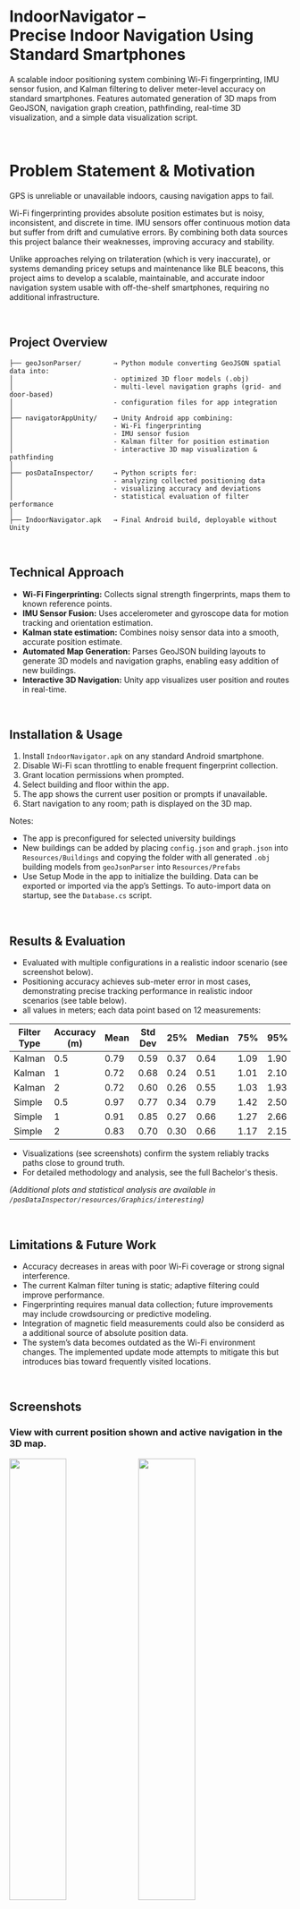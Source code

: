 # IndoorNavigator – <br> Precise Indoor Navigation Using Standard Smartphones


A scalable indoor positioning system combining Wi-Fi fingerprinting, IMU sensor fusion, and Kalman filtering to deliver meter-level accuracy on standard smartphones. Features automated generation of 3D maps from GeoJSON, navigation graph creation, pathfinding, real-time 3D visualization, and a simple data visualization script.


<br>


# Problem Statement & Motivation
GPS is unreliable or unavailable indoors, causing navigation apps to fail.

Wi-Fi fingerprinting provides absolute position estimates but is noisy, inconsistent, and discrete in time. IMU sensors offer continuous motion data but suffer from drift and cumulative errors. By combining both data sources this project balance their weaknesses, improving accuracy and stability.

Unlike approaches relying on trilateration (which is very inaccurate), or systems demanding pricey setups and maintenance like BLE beacons, this project aims to develop a scalable, maintainable, and accurate indoor navigation system usable with off-the-shelf smartphones, requiring no additional infrastructure.

<br>

## Project Overview


```
├── geoJsonParser/        → Python module converting GeoJSON spatial data into:
│                         - optimized 3D floor models (.obj)
│                         - multi-level navigation graphs (grid- and door-based)
│                         - configuration files for app integration
│  
├── navigatorAppUnity/    → Unity Android app combining:
│                         - Wi-Fi fingerprinting
│                         - IMU sensor fusion
│                         - Kalman filter for position estimation
│                         - interactive 3D map visualization & pathfinding
│  
├── posDataInspector/     → Python scripts for:
│                         - analyzing collected positioning data
│                         - visualizing accuracy and deviations
│                         - statistical evaluation of filter performance
│  
├── IndoorNavigator.apk   → Final Android build, deployable without Unity
```
<br>


## Technical Approach

- **Wi-Fi Fingerprinting:** Collects signal strength fingerprints, maps them to known reference points.  
- **IMU Sensor Fusion:** Uses accelerometer and gyroscope data for motion tracking and orientation estimation.  
- **Kalman state estimation:** Combines noisy sensor data into a smooth, accurate position estimate.  
- **Automated Map Generation:** Parses GeoJSON building layouts to generate 3D models and navigation graphs, enabling easy addition of new buildings.  
- **Interactive 3D Navigation:** Unity app visualizes user position and routes in real-time.

<br>


## Installation & Usage

1. Install `IndoorNavigator.apk` on any standard Android smartphone.  
2. Disable Wi-Fi scan throttling to enable frequent fingerprint collection.  
3. Grant location permissions when prompted.  
4. Select building and floor within the app.  
5. The app shows the current user position or prompts if unavailable.  
6. Start navigation to any room; path is displayed on the 3D map.

Notes:
* The app is preconfigured for selected university buildings
* New buildings can be added by placing `config.json` and `graph.json` into `Resources/Buildings` and copying the folder with all generated `.obj` building models from `geoJsonParser` into `Resources/Prefabs`
* Use Setup Mode in the app to initialize the building. Data can be exported or imported via the app’s Settings. To auto-import data on startup, see the `Database.cs` script.

<br>


## Results & Evaluation

- Evaluated with multiple configurations in a realistic indoor scenario (see screenshot below).
- Positioning accuracy achieves sub-meter error in most cases, demonstrating precise tracking performance in realistic indoor scenarios (see table below).
- all values in meters; each data point based on 12 measurements:

| Filter Type | Accuracy (m) | Mean | Std Dev | 25% | Median | 75% | 95% | Max |
|-------------|--------------|------|---------|-----|--------|-----|-----|-----|
| Kalman      | 0.5          | 0.79 | 0.59    |0.37 | 0.64   |1.09 |1.90 |4.26 |
| Kalman      | 1            | 0.72 | 0.68    |0.24 | 0.51   |1.01 |2.10 |4.74 |
| Kalman      | 2            | 0.72 | 0.60    |0.26 | 0.55   |1.03 |1.93 |3.64 |
| Simple      | 0.5          | 0.97 | 0.77    |0.34 | 0.79   |1.42 |2.50 |4.41 |
| Simple      | 1            | 0.91 | 0.85    |0.27 | 0.66   |1.27 |2.66 |5.85 |
| Simple      | 2            | 0.83 | 0.70    |0.30 | 0.66   |1.17 |2.15 |5.71 |

- Visualizations (see screenshots) confirm the system reliably tracks paths close to ground truth.
- For detailed methodology and analysis, see the full Bachelor's thesis.

*(Additional plots and statistical analysis are available in `/posDataInspector/resources/Graphics/interesting`)*

<br>


## Limitations & Future Work

- Accuracy decreases in areas with poor Wi-Fi coverage or strong signal interference.
- The current Kalman filter tuning is static; adaptive filtering could improve performance.
- Fingerprinting requires manual data collection; future improvements may include crowdsourcing or predictive modeling.
- Integration of magnetic field measurements could also be considerd as a additional source of absolute position data.
- The system’s data becomes outdated as the Wi-Fi environment changes. The implemented update mode attempts to mitigate this but introduces bias toward frequently visited locations.





<br>

## Screenshots


### View with current position shown and active navigation in the 3D map.
<p float="left">
  <img src="images/StandartView.jpg" width="45%" />
  <img src="images/ActiveNavigationRounded.jpg" width="45%" />
</p>



### Data analysis: estimated paths vs actual walked path (12 samples, Kalman filter, accuracy = 2)

<img src="images/Kalman2WalkedPaths.png" width="500"/>




For implementation details, methodology, and evaluation, see the corresponding Bachelor's thesis.

## Author

**Nico-Kevin Jacobi**
Computer Science Student at Philipps-University Marburg
Bachelor's Thesis, 2025.

Licensed under MIT, feel free to use, modify and share.

---

